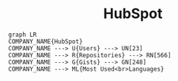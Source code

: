 <h1 align="center">HubSpot</h1>

```mermaid
graph LR
COMPANY_NAME{HubSpot}
COMPANY_NAME ---> U{Users} ---> UN[23]
COMPANY_NAME ---> R{Repositories} ---> RN[566]
COMPANY_NAME ---> G{Gists} ---> GN[248]
COMPANY_NAME ---> ML{Most Used<br>Languages}
```
